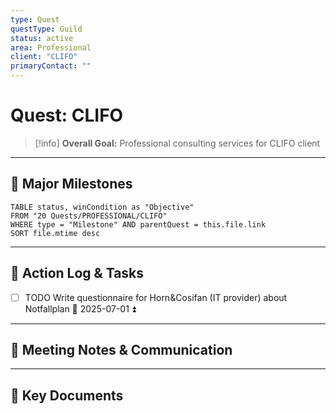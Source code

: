 ```yaml
---
type: Quest
questType: Guild
status: active
area: Professional
client: "CLIFO"
primaryContact: ""
---
```


# Quest: CLIFO

> [!info]
> **Overall Goal:** Professional consulting services for CLIFO client

---

## 🚀 Major Milestones

```dataview
TABLE status, winCondition as "Objective"
FROM "20 Quests/PROFESSIONAL/CLIFO"
WHERE type = "Milestone" AND parentQuest = this.file.link
SORT file.mtime desc
```

---

## 📝 Action Log & Tasks

- [ ] TODO Write questionnaire for Horn&Cosifan (IT provider) about Notfallplan 📅 2025-07-01 ⏫

---
## 💬 Meeting Notes & Communication


---
## 📎 Key Documents